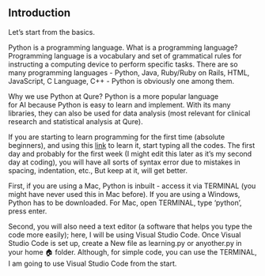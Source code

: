 
## Introduction

Let’s start from the basics.

Python is a programming language. What is a programming language? Programming language is a vocabulary and set of grammatical rules for instructing a computing device to perform specific tasks. There are so many programming languages - Python, Java, Ruby/Ruby on Rails, HTML, JavaScript, C Language, C++ - Python is obviously one among them.


Why we use Python at Qure? Python is a more popular language for AI because Python is easy to learn and implement. With its many libraries, they can also be used for data analysis (most relevant for clinical research and statistical analysis at Qure).


If you are starting to learn programming for the first time (absolute beginners), and using this [link](https://folk.idi.ntnu.no/mlh/hetland_org/writing/instant-hacking.html) to learn it, start typing all the codes. The first day and probably for the first week (I might edit this later as it’s my second day at coding), you will have all sorts of syntax error due to mistakes in spacing, indentation, etc., But keep at it, will get better.


First, if you are using a Mac, Python is inbuilt - access it via TERMINAL (you might have never used this in Mac before). If you are using a Windows, Python has to be downloaded. For Mac, open TERMINAL, type ‘python’, press enter.


Second, you will also need a text editor (a software that helps you type the code more easily); here, I will be using Visual Studio Code. Once Visual Studio Code is set up, create a New file as learning.py or anyother.py in your home 🏠 folder. Although, for simple code, you can use the TERMINAL, I am going to use Visual Studio Code from the start.
